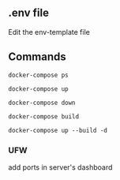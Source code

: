 ## .env file
Edit the env-template file

## Commands
`docker-compose ps`

`docker-compose up`

`docker-compose down`

`docker-compose build`

`docker-compose up --build -d`

### UFW
add ports in server's dashboard
